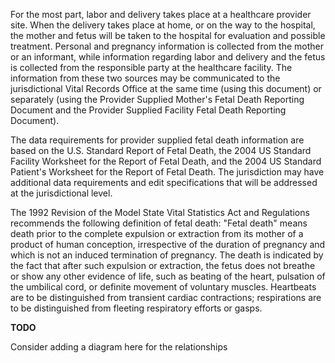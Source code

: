 For the most part, labor and delivery takes place at a healthcare provider site. When the delivery takes place at home, or on the way to the hospital, the mother and fetus will be taken to the hospital for evaluation and possible treatment. Personal and pregnancy information is collected from the mother or an informant, while information regarding labor and delivery and the fetus is collected from the responsible party at the healthcare facility. The information from these two sources may be communicated to the jurisdictional Vital Records Office at the same time (using this document) or separately (using the Provider Supplied Mother's Fetal Death Reporting Document and the Provider Supplied Facility Fetal Death Reporting Document).

The data requirements for provider supplied fetal death information are based on the U.S. Standard Report of Fetal Death, the 2004 US Standard Facility Worksheet for the Report of Fetal Death, and the 2004 US Standard Patient's Worksheet for the Report of Fetal Death. The jurisdiction may have additional data requirements and edit specifications that will be addressed at the jurisdictional level.

The 1992 Revision of the Model State Vital Statistics Act and Regulations recommends the following definition of fetal death:
"Fetal death" means death prior to the complete expulsion or extraction from its mother of a product of human conception, irrespective of the duration of pregnancy and which is not an induced termination of pregnancy. The death is indicated by the fact that after such expulsion or extraction, the fetus does not breathe or show any other evidence of life, such as beating of the heart, pulsation of the umbilical cord, or definite movement of voluntary muscles. Heartbeats are to be distinguished from transient cardiac contractions; respirations are to be distinguished from fleeting respiratory efforts or gasps.

**TODO**

Consider adding a diagram here for the relationships